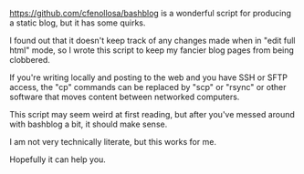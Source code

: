 https://github.com/cfenollosa/bashblog is a wonderful script for producing a static blog, but it has some quirks.

I found out that it doesn't keep track of any changes made when in "edit full html" mode, so I wrote this script to keep my fancier blog pages from being clobbered.

If you're writing locally and posting to the web and you have SSH or SFTP access, the "cp" commands can be replaced by "scp" or "rsync" or other software that moves content between networked computers.

This script may seem weird at first reading, but after you've messed around with bashblog a bit, it should make sense.

I am not very technically literate, but this works for me.

Hopefully it can help you.
